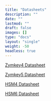 ```yaml
---
title: "Datasheets"
description: ""
date: ""
lastmod: ""
draft: false
images: []
type: "docs"
layout: "single"
weight: -50
headless: true
---
```


<p><a href="https://www.zymbit.com/wp-content/uploads/2018/12/Zymbit-Data-Sheet-Zymkey-4i-DATA-SHEET-04100910A2.pdf">Zymkey4 Datasheet</a></p>
<p><a href="https://docs.zymbit.com/datasheets/zymkey5/">Zymkey5 Datasheet</a></p>
<p><a href="https://www.zymbit.com/wp-content/uploads/2021/05/Zymbit-DataSheet_HSM4_24000910_20210513_D1.pdf">HSM4 Datasheet</a></p>
<p><a href="https://www.zymbit.com/wp-content/uploads/2021/05/Zymbit-DataSheet_HSM6_24000911_20210513_D1.pdf">HSM6 Datasheet</a></p>
